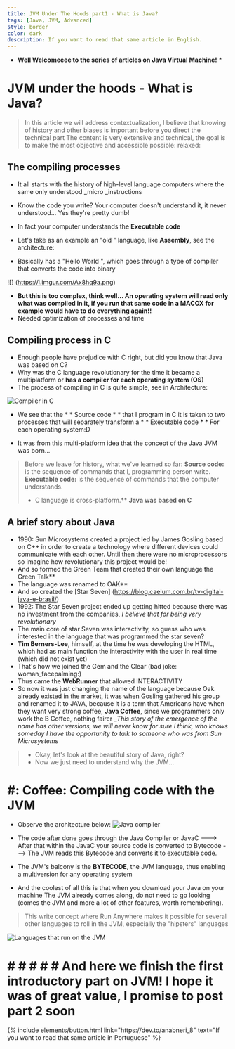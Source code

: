 ```yaml
---
title: JVM Under The Hoods part1 - What is Java?
tags: [Java, JVM, Advanced]
style: border
color: dark
description: If you want to read that same article in English.
---
```


* **Well Welcomeeee to the series of articles on Java Virtual Machine!** *

# JVM under the hoods - What is Java?
> In this article we will address contextualization, I believe that knowing of history and other biases is important before you direct the technical part
> The content is very extensive and technical, the goal is to make the most objective and accessible possible: relaxed:

## The compiling processes

* It all starts with the history of high-level language computers where the same only understood _micro _instructions
* Know the code you write? Your computer doesn't understand it, it never understood... Yes they're pretty dumb!
* In fact your computer understands the **Executable code**
* Let's take as an example an "old " language, like **Assembly**, see the architecture:

* Basically has a  "Hello World ", which goes through a type of compiler that converts the code into binary 

![] (https://i.imgur.com/Ax8hq9a.png)

* **But this is too complex, think well... An operating system will read only what was compiled in it, if you run that same code in a MACOX for example would have to do everything again!!**
* Needed optimization of processes and time 

## Compiling process in C

* Enough people have prejudice with C right, but did you know that Java was based on C?
* Why was the C language revolutionary for the time it became a multiplatform or **has a compiler for each operating system (OS)**
* The process of compiling in C is quite simple, see in Architecture:

![Compiler in C](https://i.imgur.com/mfA4Bhp.png)

* We see that the * * Source code * * that I program in C it is taken to two processes that will separately transform a * * Executable code * * For each operating system:D

* It was from this multi-platform idea that the concept of the Java JVM was born...
> Before we leave for history, what we've learned so far:
> **Source code:** is the sequence of commands that I, programming person write.
> **Executable code:** is the sequence of commands that the computer understands.
> * C language is cross-platform.**
> **Java was based on C**

## A brief story about Java

* 1990: Sun Microsystems created a project led by James Gosling based on C++ in order to create a technology where different devices could communicate with each other.
Until then there were no microprocessors so imagine how revolutionary this project would be!
* And so formed the Green Team that created their own language the Green Talk** 
* The language was renamed to OAK**
* And so created the [Star Seven] (https://blog.caelum.com.br/tv-digital-java-e-brasil/) 
* 1992: The Star Seven project ended up getting hitted because there was no investment from the companies, *I believe that for being very revolutionary*
* The main core of star Seven was interactivity, so guess who was interested in the language that was programmed the star seven?
* **Tim Berners-Lee**, himself, at the time he was developing the HTML, which had as main function the interactivity with the user in real time (which did not exist yet)
* That's how we joined the Gem and the Clear (bad joke: woman_facepalming:)
* Thus came the **WebRunner** that allowed INTERACTIVITY
* So now it was just changing the name of the language because Oak already existed in the market, it was when Gosling gathered his group and renamed it to JAVA, because it is a term that Americans have when they want very strong coffee,  **Java Coffee**, since we programmers only work the B Coffee, nothing fairer
_*This story of the emergence of the name has other versions, we will never know for sure I think, who knows someday I have the opportunity to talk to someone who was from Sun Microsystems*

> * Okay, let's look at the beautiful story of Java, right?
> * Now we just need to understand why the JVM...

# #: Coffee: Compiling code with the JVM

* Observe the architecture below:
![Java compiler](https://i.imgur.com/iLDx4zS.png)

* The code after done goes through the Java Compiler or JavaC ---> After that within the JavaC your source code is converted to Bytecode ---> The JVM reads this Bytecode and converts it to executable code.

* The JVM's balcony is the **BYTECODE**, the JVM language, thus enabling a multiversion for any operating system

* And the coolest of all this is that when you download your Java on your machine The JVM already comes along, do not need to go looking (comes the JVM and more a lot of other features, worth remembering).

> This write concept where Run Anywhere makes it possible for several other languages to roll in the JVM, especially the "hipsters" languages

![Languages that run on the JVM](https://i.imgur.com/UMoSciF.png)

# # # # # # And here we finish the first introductory part on JVM! I hope it was of great value, I promise to post part 2 soon


<p class="text-center">
{% include elements/button.html link="https://dev.to/anabneri_8" text="If you want to read that same article in Portuguese" %}
</p>